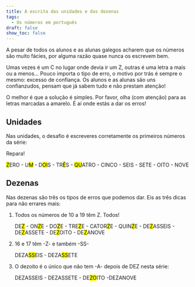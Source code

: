 ```yaml
---
title: A escrita das unidades e das dezenas
tags:
  - Os números em português
draft: false
show_toc: false
---
```

A pesar de todos os alunos e as alunas galegos acharem que os números são muito fácies, por alguma razão quase nunca os escrevem bem.

Umas vezes é um C no lugar onde devia ir um Z, outras é uma letra a mais ou a menos... Pouco importa o tipo de erro, o motivo por trás é sempre o mesmo: excesso de confiança. Os alunos e as alunas são uns confianzudos, pensam que já sabem tudo e não prestam atenção!

O melhor é que a solução é simples. Por favor, olha (com atenção) para as letras marcadas a amarelo. É aí onde estás a dar os erros!

## Unidades

Nas unidades, o desafio é escreveres corretamente os primeiros números da série: 

Repara!

<mark>Z</mark>ERO - U<mark>M</mark> - D<mark>OI</mark>S - TR<mark>Ê</mark>S - <mark>QU</mark>ATRO - CINCO - SEIS - SETE - OITO - NOVE


## Dezenas

Nas dezenas são três os tipos de erros que podemos dar. Eis as três dicas para não errares mais: 

1. Todos os números de 10 a 19 têm Z. Todos!

   DE<mark>Z</mark> - ON<mark>Z</mark>E - DO<mark>Z</mark>E - TRE<mark>Z</mark>E - CATOR<mark>Z</mark>E - QUIN<mark>Z</mark>E - DE<mark>Z</mark>ASSEIS - DE<mark>Z</mark>ASSETE - DE<mark>Z</mark>OITO - DE<mark>Z</mark>ANOVE 

3. 16 e 17 têm -Z- e também -SS-

   DEZA<mark>SS</mark>EIS - DEZA<mark>SS</mark>ETE

3. O dezoito é o único que não tem -A- depois de DEZ nesta série: 

   DEZASSEIS - DEZASSETE - DE<mark>ZO</mark>ITO -DEZANOVE
